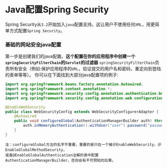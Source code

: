 Java配置Spring Security
=====================================================================
Spring Security从`3.2`开始加入`java`配置支持。这让用户不使用任何`XML`，用更简单方式配置`Spring Security`。

### 基础的网站安全java配置
第一步是创建我们的java配置。**这个配置在你的应用程序中创建一个`springSecurityFilterChain`的`Servlet`的过滤器**
`springSecurityFilterChain`负责所有安全（例如:保护应用程序的`URL`，验证提交的用户名和密码，重定向到登陆的表单等等）。
你可以在下面找到大部分java配置项的例子: 
```java
import org.springframework.beans.factory.annotation.Autowired;
import org.springframework.context.annotation.*;
import org.springframework.security.config.annotation.authentication.builders.*;
import org.springframework.security.config.annotation.web.configuration.*;

@EnableWebSecurity
public class WebSecurityConfig extends WebSecurityConfigurerAdapter {
    @Autowired
	public void configureGlobal(AuthenticationManagerBuilder auth) throws Exception {
        auth.inMemoryAuthentication().withUser("user").password("password").roles("USER");
	}
}
```
```
注：configureGlobal方法的名字不重要，重要的是只在一个被＠EnableWebSecurity，＠EnableGlobalMethodSecurity，
或者@EnableGlobalAuthentication注解的类中配置AuthenticationManagerBuilder，否则会有不可预知的后果。
```

